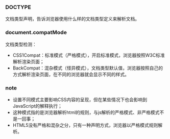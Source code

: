 ### DOCTYPE
文档类型声明，告诉浏览器使用什么样的文档类型定义来解析文档。

### document.compatMode
文档类型检测：
- CSS1Compat：标准模式（严格模式），开启标准模式，浏览器按照W3C标准解析渲染页面；
- BackCompat：混杂模式（怪异模式），文档类型默认值，浏览器按照自己的方式解析渲染页面，在不同的浏览器就会显示不同的样式。

### note
- <!DOCTYPE>设置不同模式主要影响CSS内容的呈现，但在某些情况下也会影响到JavaScript的解释执行；
- 这种模式指的是浏览器解析html的规则，与js解析的严格模式、非严格模式不是一回事；
- HTML5没有严格和混杂之分，只有一种声明方式<!DOCTYPE html>，浏览器以严格模式规则解析。

